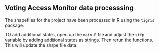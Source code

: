 ## Voting Access Monitor data processsing

The shapefiles for the project have been processed in R using the `tigris` package.

TO add additional states, open up the `main.R` file and adjust the `stfp` variable by adding additional states as strings. Then rerun the functions. This will update the shape file data.
